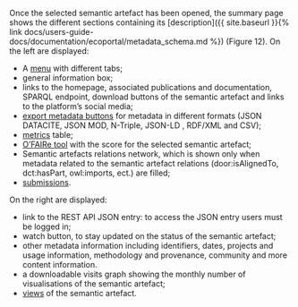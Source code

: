 Once the selected semantic artefact has been opened, the summary page shows the different sections containing its [description]({{ site.baseurl }}{% link docs/users-guide-docs/documentation/ecoportal/metadata_schema.md %}) (Figure 12). On the left are displayed:
- A [menu](#summary) with different tabs;
- general information box;
- links to the homepage, associated publications and documentation, SPARQL endpoint, download buttons of the semantic artefact and links to the platform’s social media;
- [export metadata buttons](#metadata-export) for metadata in different formats (JSON DATACITE, JSON MOD, N-Triple, JSON-LD , RDF/XML and CSV); 
- [metrics](#metrics) table;
- [O’FAIRe tool](#fair-score) with the score for the selected semantic artefact; 
- Semantic artefacts relations network, which is shown only when metadata related to the semantic artefact relations (door:isAlignedTo, dct:hasPart, owl:imports, ect.) are filled; 
- [submissions](#submissions).

On the right are displayed:
- link to the REST API JSON entry: to access the JSON entry users must be logged in;
- watch button, to stay updated on the status of the semantic artefact;
- other metadata information including identifiers, dates, projects and usage information, methodology and provenance, community and more content information.
- a downloadable visits graph showing the monthly number of visualisations of the semantic artefact;
- [views](#views) of the semantic artefact.

